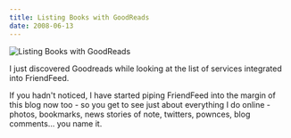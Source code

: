 ```yaml
---
title: Listing Books with GoodReads
date: 2008-06-13
---
```


![Listing Books with GoodReads](https://source.unsplash.com/gp8BLyaTaA0/1600x900)

I just discovered Goodreads while looking at the list of services integrated into FriendFeed.

If you hadn't noticed, I have started piping FriendFeed into the margin of this blog now too - so you get to see just about everything I do online - photos, bookmarks, news stories of note, twitters, pownces, blog comments... you name it.